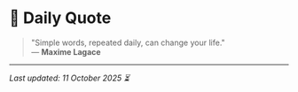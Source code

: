 # 📜 Daily Quote

> "Simple words, repeated daily, can change your life."  
> — **Maxime Lagace**

---

_Last updated: 11 October 2025 ⏳_
